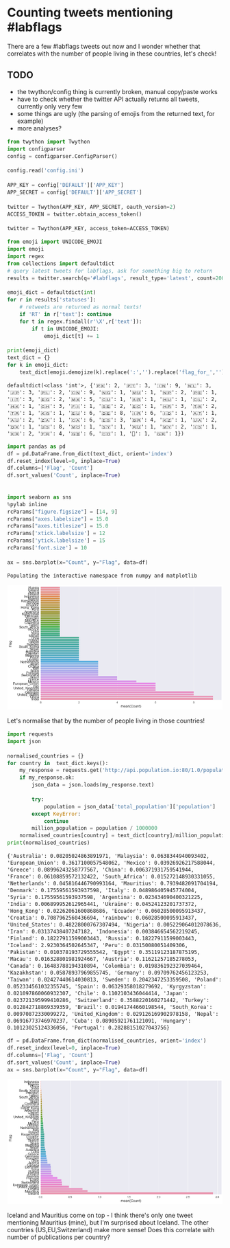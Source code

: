 
# Counting tweets mentioning #labflags

There are a few #labflags tweets out now and I wonder whether that correlates with the number of people living in these countries, let's check!

## TODO
- the twython/config thing is currently broken, manual copy/paste works
- have to check whether the twitter API actually returns all tweets, currently only very few
- some things are ugly (the parsing of emojis from the returned text, for example)
- more analyses?


```python
from twython import Twython
import configparser
config = configparser.ConfigParser()

config.read('config.ini')

APP_KEY = config['DEFAULT']['APP_KEY']
APP_SECRET = config['DEFAULT']['APP_SECRET']

twitter = Twython(APP_KEY, APP_SECRET, oauth_version=2)
ACCESS_TOKEN = twitter.obtain_access_token()

twitter = Twython(APP_KEY, access_token=ACCESS_TOKEN)
```


```python
from emoji import UNICODE_EMOJI
import emoji
import regex
from collections import defaultdict
# query latest tweets for labflags, ask for something big to return
results = twitter.search(q='#labflags', result_type='latest', count=2000)

emoji_dict = defaultdict(int)
for r in results['statuses']:
    # retweets are returned as normal texts!
    if 'RT' in r['text']: continue
    for t in regex.findall(r'\X',r['text']):
        if t in UNICODE_EMOJI:
            emoji_dict[t] += 1

print(emoji_dict)
text_dict = {}
for k in emoji_dict:
    text_dict[emoji.demojize(k).replace(':','').replace('flag_for_','')] = emoji_dict[k]    
```

    defaultdict(<class 'int'>, {'🇵🇰': 2, '🇵🇹': 3, '🇮🇳': 9, '🇳🇱': 3, '🇯🇵': 3, '🇵🇱': 2, '🇨🇳': 9, '🇳🇬': 1, '🇲🇺': 1, '🇳🇵': 2, '🇵🇪': 1, '🇮🇹': 3, '🇪🇬': 2, '🇲🇽': 5, '🇨🇺': 1, '🇦🇷': 1, '🇭🇺': 1, '🇨🇱': 2, '🇭🇰': 1, '🇨🇭': 3, '🇫🇮': 1, '🇸🇪': 2, '🇪🇨': 1, '🇭🇷': 3, '🇹🇼': 2, '🇹🇷': 1, '🇰🇬': 1, '🇪🇺': 6, '🇩🇪': 8, '🇮🇷': 6, '🇮🇩': 1, '🇦🇹': 1, '🇦🇺': 2, '🇿🇦': 1, '🇨🇦': 6, '🇪🇸': 3, '🇧🇷': 4, '🇰🇿': 1, '🇺🇦': 2, '🇩🇰': 1, '🇺🇸': 8, '🇲🇴': 1, '🇸🇾': 1, '🇷🇺': 1, '🇲🇾': 2, '🇮🇸': 1, '🇰🇷': 2, '🇫🇷': 4, '🇬🇧': 6, '🇨🇴': 1, '🌈': 1, '🇬🇷': 1})



```python
import pandas as pd
df = pd.DataFrame.from_dict(text_dict, orient='index')
df.reset_index(level=0, inplace=True)
df.columns=['Flag', 'Count']
df.sort_values('Count', inplace=True)


import seaborn as sns
%pylab inline
rcParams["figure.figsize"] = [14, 9]
rcParams["axes.labelsize"] = 15.0
rcParams["axes.titlesize"] = 15.0
rcParams['xtick.labelsize'] = 12
rcParams['ytick.labelsize'] = 15
rcParams['font.size'] = 10

ax = sns.barplot(x="Count", y="Flag", data=df)
```

    Populating the interactive namespace from numpy and matplotlib



![png](Labflags_files/Labflags_3_1.png)


Let's normalise that by the number of people living in those countries!


```python
import requests
import json

normalised_countries = {}
for country in  text_dict.keys():
    my_response = requests.get('http://api.population.io:80/1.0/population/%s/2017-01-01/'%(country))
    if my_response.ok:
        json_data = json.loads(my_response.text)

        try:
            population = json_data['total_population']['population']
        except KeyError:
            continue
        million_population = population / 1000000
    normalised_countries[country] = text_dict[country]/million_population
print(normalised_countries)
```

    {'Australia': 0.08205024863891971, 'Malaysia': 0.0638344940093402, 'European_Union': 0.3617100057548062, 'Mexico': 0.03926926217588044, 'Greece': 0.08996243258777567, 'China': 0.006371931759541944, 'France': 0.06108859572132422, 'South_Africa': 0.015272148930331055, 'Netherlands': 0.045816446790993164, 'Mauritius': 0.7939482091704194, 'Denmark': 0.17559561593937598, 'Italy': 0.048986405945774004, 'Syria': 0.17559561593937598, 'Argentina': 0.023434690400321225, 'India': 0.006899952612965441, 'Ukraine': 0.04524123201737372, 'Hong_Kong': 0.02262061600868686, 'Ecuador': 0.06028500095913437, 'Croatia': 0.7087962560436694, 'rainbow': 0.06028500095913437, 'United_States': 0.48228000767307494, 'Nigeria': 0.005229064012078636, 'Iran': 0.03137438407247182, 'Indonesia': 0.003846654562219245, 'Finland': 0.18227911599003443, 'Russia': 0.18227911599003443, 'Iceland': 2.9230364502645347, 'Peru': 0.03150080051409306, 'Pakistan': 0.010378193729555542, 'Egypt': 0.35119123187875195, 'Macau': 0.016328801981924667, 'Austria': 0.11621257185278053, 'Canada': 0.16483788194310894, 'Colombia': 0.019836192327039464, 'Kazakhstan': 0.05878937969855745, 'Germany': 0.09709762456123253, 'Taiwan': 0.02427440614030813, 'Sweden': 0.2042347253359508, 'Poland': 0.052334561032355745, 'Spain': 0.06329358018279692, 'Kyrgyzstan': 0.021097860060932307, 'Chile': 0.1102103436044414, 'Japan': 0.023721395999410286, 'Switzerland': 0.3588220160271442, 'Turkey': 0.012842718869339359, 'Brazil': 0.01941744660198544, 'South_Korea': 0.00970872330099272, 'United_Kingdom': 0.029126169902978158, 'Nepal': 0.06916773746970237, 'Cuba': 0.08905921761121091, 'Hungary': 0.10123025124336056, 'Portugal': 0.28288151027043756}



```python
df = pd.DataFrame.from_dict(normalised_countries, orient='index')
df.reset_index(level=0, inplace=True)
df.columns=['Flag', 'Count']
df.sort_values('Count', inplace=True)
ax = sns.barplot(x="Count", y="Flag", data=df)
```


![png](Labflags_files/Labflags_6_0.png)


Iceland and Mauritius come on top - I think there's only one tweet mentioning Mauritius (mine), but I'm surprised about Iceland. The other countries (US,EU,Switzerland) make more sense! Does this correlate with number of publications per country?


```python

```
